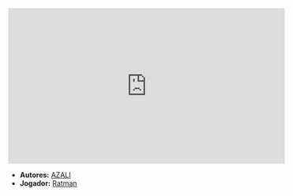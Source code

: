 <iframe width="560" height="315" src="https://www.youtube.com/embed/gT7g27QiXxQ?si=egfjTDeTEoYKKC9D" title="YouTube video player" frameborder="0" allow="accelerometer; autoplay; clipboard-write; encrypted-media; gyroscope; picture-in-picture; web-share" referrerpolicy="strict-origin-when-cross-origin" allowfullscreen></iframe>

- **Autores:** [AZALI](content/Autores/AZALI.md)
- **Jogador:** [Ratman](content/Jogadores/Ratman.md)